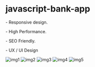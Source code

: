# javascript-bank-app

<div align=left>
  <p>- Responsive design.</p>
  <p>-  High Performance.</p>
  <p>- SEO Friendly.</p>
  <p>- UX / UI Design</p>
</div>

![img1](https://user-images.githubusercontent.com/75960970/164976914-952b73b8-a98a-4a1c-98da-33d3e15b91ac.png)
![img2](https://user-images.githubusercontent.com/75960970/164976930-7dea1451-5a70-49ee-adc6-fd790c947555.png)
![img3](https://user-images.githubusercontent.com/75960970/164976963-227c188d-2cde-40fa-976f-578f7a21137b.png)
![img4](https://user-images.githubusercontent.com/75960970/164976995-36d88e4d-5b05-4f65-80c2-d3e04cdeab68.png)
![img5](https://user-images.githubusercontent.com/75960970/164976993-b6327803-3cb3-4480-a85b-de8cfb0de717.png)


